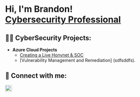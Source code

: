 <h1>Hi, I'm Brandon! <br/><a <a href="https://www.linkedin.com/in/brandonsankara/">Cybersecurity Professional</a>

<h2>👨‍💻 CyberSecurity Projects:</h2>

- <b>Azure Cloud Projects</b>
  - [Creating a Live Honynet & SOC](https://github.com/bksankara/Azure-SOC)
  - [Vulnerability Management and Remediation] (sdfsddfs).




<h2> 🤳 Connect with me:</h2>

[<img align="left" alt="BrandonSankara | LinkedIn" width="22px" src="https://cdn.jsdelivr.net/npm/simple-icons@v3/icons/linkedin.svg" />][linkedin]

[linkedin]: https://linkedin.com/in/brandonsankara/
